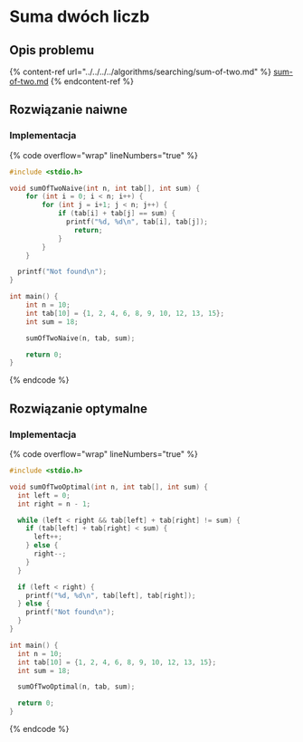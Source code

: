 # Suma dwóch liczb

## Opis problemu

{% content-ref url="../../../../algorithms/searching/sum-of-two.md" %}
[sum-of-two.md](../../../../algorithms/searching/sum-of-two.md)
{% endcontent-ref %}

## Rozwiązanie naiwne

### Implementacja

{% code overflow="wrap" lineNumbers="true" %}
```c
#include <stdio.h>

void sumOfTwoNaive(int n, int tab[], int sum) {
    for (int i = 0; i < n; i++) {
        for (int j = i+1; j < n; j++) {
            if (tab[i] + tab[j] == sum) {
              printf("%d, %d\n", tab[i], tab[j]);
                return;
            }
        }
    }

  printf("Not found\n");
}

int main() {
    int n = 10;
    int tab[10] = {1, 2, 4, 6, 8, 9, 10, 12, 13, 15};
    int sum = 18;

    sumOfTwoNaive(n, tab, sum);

    return 0;
}
```
{% endcode %}

## Rozwiązanie optymalne

### Implementacja

{% code overflow="wrap" lineNumbers="true" %}
```c
#include <stdio.h>

void sumOfTwoOptimal(int n, int tab[], int sum) {
  int left = 0;
  int right = n - 1;

  while (left < right && tab[left] + tab[right] != sum) {
    if (tab[left] + tab[right] < sum) {
      left++;
    } else {
      right--;
    }
  }

  if (left < right) {
    printf("%d, %d\n", tab[left], tab[right]);
  } else {
    printf("Not found\n");
  }
}

int main() {
  int n = 10;
  int tab[10] = {1, 2, 4, 6, 8, 9, 10, 12, 13, 15};
  int sum = 18;

  sumOfTwoOptimal(n, tab, sum);

  return 0;
}
```
{% endcode %}
